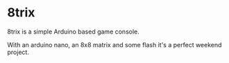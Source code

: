 # 8trix
8trix is a simple Arduino based game console.

With an arduino nano, an 8x8 matrix and some flash it's a perfect weekend project.